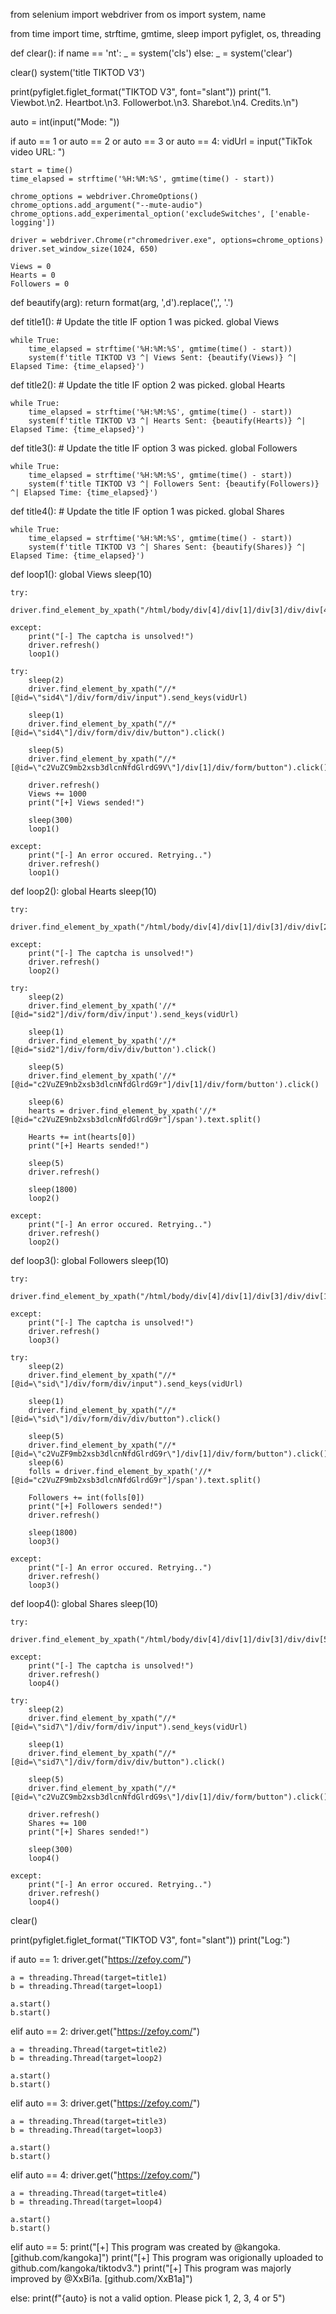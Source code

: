 from selenium import webdriver
from os import system, name

from time import time, strftime, gmtime, sleep
import pyfiglet, os, threading

def clear():
    if name == 'nt':
        _ = system('cls')
    else:
        _ = system('clear')

clear()
system('title TIKTOD V3')

print(pyfiglet.figlet_format("TIKTOD V3", font="slant"))
print("1. Viewbot.\n2. Heartbot.\n3. Followerbot.\n3. Sharebot.\n4. Credits.\n")

auto = int(input("Mode: "))

if auto == 1 or auto == 2 or auto == 3 or auto == 4:
    vidUrl = input("TikTok video URL: ")

    start = time()
    time_elapsed = strftime('%H:%M:%S', gmtime(time() - start))

    chrome_options = webdriver.ChromeOptions()
    chrome_options.add_argument("--mute-audio")
    chrome_options.add_experimental_option('excludeSwitches', ['enable-logging'])

    driver = webdriver.Chrome(r"chromedriver.exe", options=chrome_options)
    driver.set_window_size(1024, 650)

    Views = 0
    Hearts = 0
    Followers = 0

def beautify(arg):
    return format(arg, ',d').replace(',', '.')

def title1(): # Update the title IF option 1 was picked.
    global Views
    
    while True:
        time_elapsed = strftime('%H:%M:%S', gmtime(time() - start))
        system(f'title TIKTOD V3 ^| Views Sent: {beautify(Views)} ^| Elapsed Time: {time_elapsed}')

def title2(): # Update the title IF option 2 was picked.
    global Hearts
    
    while True:
        time_elapsed = strftime('%H:%M:%S', gmtime(time() - start))
        system(f'title TIKTOD V3 ^| Hearts Sent: {beautify(Hearts)} ^| Elapsed Time: {time_elapsed}')

def title3(): # Update the title IF option 3 was picked.
    global Followers
    
    while True:
        time_elapsed = strftime('%H:%M:%S', gmtime(time() - start))
        system(f'title TIKTOD V3 ^| Followers Sent: {beautify(Followers)} ^| Elapsed Time: {time_elapsed}')
        
def title4(): # Update the title IF option 1 was picked.
    global Shares
    
    while True:
        time_elapsed = strftime('%H:%M:%S', gmtime(time() - start))
        system(f'title TIKTOD V3 ^| Shares Sent: {beautify(Shares)} ^| Elapsed Time: {time_elapsed}')

    
def loop1():
    global Views
    sleep(10)
    
    try:
        driver.find_element_by_xpath("/html/body/div[4]/div[1]/div[3]/div/div[4]/div/button").click()
        
    except:
        print("[-] The captcha is unsolved!")
        driver.refresh()
        loop1()
        
    try:
        sleep(2)
        driver.find_element_by_xpath("//*[@id=\"sid4\"]/div/form/div/input").send_keys(vidUrl)
        
        sleep(1)
        driver.find_element_by_xpath("//*[@id=\"sid4\"]/div/form/div/div/button").click()
        
        sleep(5)
        driver.find_element_by_xpath("//*[@id=\"c2VuZC9mb2xsb3dlcnNfdGlrdG9V\"]/div[1]/div/form/button").click()
        
        driver.refresh()
        Views += 1000
        print("[+] Views sended!")
        
        sleep(300)
        loop1()
        
    except:
        print("[-] An error occured. Retrying..") 
        driver.refresh()
        loop1()

def loop2():
    global Hearts
    sleep(10)
    
    try:
        driver.find_element_by_xpath("/html/body/div[4]/div[1]/div[3]/div/div[2]/div/button").click()
        
    except:
        print("[-] The captcha is unsolved!")
        driver.refresh()
        loop2()
        
    try:
        sleep(2)
        driver.find_element_by_xpath('//*[@id="sid2"]/div/form/div/input').send_keys(vidUrl)
        
        sleep(1)
        driver.find_element_by_xpath('//*[@id="sid2"]/div/form/div/div/button').click()
        
        sleep(5)
        driver.find_element_by_xpath('//*[@id="c2VuZE9nb2xsb3dlcnNfdGlrdG9r"]/div[1]/div/form/button').click()
        
        sleep(6)
        hearts = driver.find_element_by_xpath('//*[@id="c2VuZE9nb2xsb3dlcnNfdGlrdG9r"]/span').text.split()
        
        Hearts += int(hearts[0])
        print("[+] Hearts sended!")
        
        sleep(5)
        driver.refresh()
        
        sleep(1800)
        loop2()
        
    except:
        print("[-] An error occured. Retrying..") 
        driver.refresh()
        loop2()

def loop3():
    global Followers
    sleep(10)
    
    try:
        driver.find_element_by_xpath("/html/body/div[4]/div[1]/div[3]/div/div[1]/div/button").click()
        
    except:
        print("[-] The captcha is unsolved!")
        driver.refresh()
        loop3()
        
    try:
        sleep(2)
        driver.find_element_by_xpath("//*[@id=\"sid\"]/div/form/div/input").send_keys(vidUrl)
        
        sleep(1)
        driver.find_element_by_xpath("//*[@id=\"sid\"]/div/form/div/div/button").click()
        
        sleep(5)
        driver.find_element_by_xpath("//*[@id=\"c2VuZF9mb2xsb3dlcnNfdGlrdG9r\"]/div[1]/div/form/button").click()
        sleep(6)
        folls = driver.find_element_by_xpath('//*[@id="c2VuZF9mb2xsb3dlcnNfdGlrdG9r"]/span').text.split()
        
        Followers += int(folls[0])
        print("[+] Followers sended!")
        driver.refresh()
        
        sleep(1800)
        loop3()
        
    except:
        print("[-] An error occured. Retrying..")
        driver.refresh()
        loop3()

def loop4():
    global Shares
    sleep(10)
    
    try:
        driver.find_element_by_xpath("/html/body/div[4]/div[1]/div[3]/div/div[5]/div/button").click()
        
    except:
        print("[-] The captcha is unsolved!")
        driver.refresh()
        loop4()
        
    try:
        sleep(2)
        driver.find_element_by_xpath("//*[@id=\"sid7\"]/div/form/div/input").send_keys(vidUrl)
        
        sleep(1)
        driver.find_element_by_xpath("//*[@id=\"sid7\"]/div/form/div/div/button").click()
        
        sleep(5)
        driver.find_element_by_xpath("//*[@id=\"c2VuZC9mb2xsb3dlcnNfdGlrdG9s\"]/div[1]/div/form/button").click()
        
        driver.refresh()
        Shares += 100
        print("[+] Shares sended!")
        
        sleep(300)
        loop4()
        
    except:
        print("[-] An error occured. Retrying..")
        driver.refresh()
        loop4()

clear()

print(pyfiglet.figlet_format("TIKTOD V3", font="slant"))
print("Log:")

if auto == 1:
    driver.get("https://zefoy.com/")
    
    a = threading.Thread(target=title1)
    b = threading.Thread(target=loop1)
    
    a.start()
    b.start()
    
elif auto == 2:
    driver.get("https://zefoy.com/")
    
    a = threading.Thread(target=title2)
    b = threading.Thread(target=loop2)
    
    a.start()
    b.start()
    
elif auto == 3:
    driver.get("https://zefoy.com/")
    
    a = threading.Thread(target=title3)
    b = threading.Thread(target=loop3)
    
    a.start()
    b.start()
    
elif auto == 4:
    driver.get("https://zefoy.com/")
    
    a = threading.Thread(target=title4)
    b = threading.Thread(target=loop4)
    
    a.start()
    b.start()
    
elif auto == 5:
    print("[+] This program was created by @kangoka. [github.com/kangoka]")
    print("[+] This program was origionally uploaded to github.com/kangoka/tiktodv3.")
    print("[+] This program was majorly improved by @XxBi1a. [github.com/XxB1a]")
    
else:
    print(f"{auto} is not a valid option. Please pick 1, 2, 3, 4 or 5")
